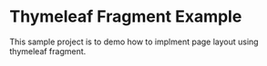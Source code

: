 # Thymeleaf Fragment Example

This sample project is to demo how to implment page layout using thymeleaf fragment.
